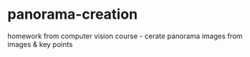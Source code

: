 # panorama-creation
homework from computer vision course - cerate panorama images from images &amp; key points
